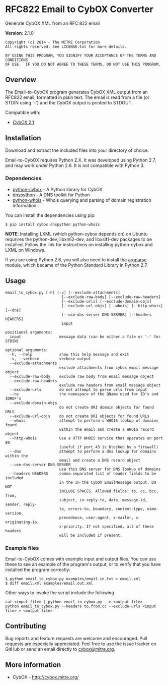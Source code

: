 RFC822 Email to CybOX Converter
===============================
Generate CybOX XML from an RFC 822 email

**Version**: 2.1.0

    Copyright (c) 2014 - The MITRE Corporation
    All rights reserved. See LICENSE.txt for more details.

    BY USING THIS PROGRAM, YOU SIGNIFY YOUR ACCEPTANCE OF THE TERMS AND CONDITIONS
    OF USE.  IF YOU DO NOT AGREE TO THESE TERMS, DO NOT USE THIS PROGRAM.

Overview
--------

The Email-to-CybOX program generates CybOX XML output from an RFC822 email, formatted
in plain text. The email is read from a file (or STDIN using '-') and the CybOX output
is printed to STDOUT.

Compatible with:
* [CybOX 2.1](http://cybox.mitre.org/language/version2.1/)

Installation
------------

Download and extract the included files into your directory of choice. 

Email-to-CybOX requires Python 2.X. It was developed using Python 2.7, and may work 
under Python 2.6. It is not compatible with Python 3.

### Dependencies 

* [python-cybox](https://pypi.python.org/pypi/cybox) - A Python library for CybOX
* [dnspython](https://pypi.python.org/pypi/dnspython) - A DNS toolkit for Python
* [python-whois](https://pypi.python.org/pypi/python-whois) - Whois querying and parsing of domain registration information.

You can install the dependencies using pip:

    $ pip install cybox dnspython python-whois

**NOTE**: Installing LXML (which python-cybox depends on) on Ubuntu requrires the
python-dev, libxml2-dev, and libxslt1-dev packages to be installed. 
Follow the link for instructions on installing python-cybox and LXML on Windows.

If you are using Python 2.6, you will also need to install the 
[argparse](https://pypi.python.org/pypi/argparse) module, which became of the Python 
Standard Library in Python 2.7.

Usage
-----

    email_to_cybox.py [-h] [-v] [--exclude-attachments]
                             [--exclude-raw-body] [--exclude-raw-headers]
                             [--exclude-urls] [--exclude-domain-objs]
                             [--exclude-url-objs] [--whois] [--http-whois] [--dns]
                             [--use-dns-server DNS-SERVER] [--headers HEADERS]
                             input
    
    positional arguments:
      input                 message data (can be either a file or '-' for STDIN)
    
    optional arguments:
      -h, --help            show this help message and exit
      -v, --verbose         verbose output
      --exclude-attachments
                            exclude attachments from cybox email message object
      --exclude-raw-body    exclude raw body from email message object
      --exclude-raw-headers
                            exclude raw headers from email message object
      --exclude-urls        do not attempt to parse urls from input
      --ns                  the namespace of the QName used for ID's and IDREF's
      --exclude-domain-objs
                            do not create URI domain objects for found URLS
      --exclude-url-objs    do not create URI objects for found URLs
      --whois               attempt to perform s WHOIS lookup of domains found
                            within the email and create a WHOIS record object
      --http-whois          Use a HTTP WHOIS service that operates on port 80
                            (useful if port 43 is blocked by a firewall)
      --dns                 attempt to perform a dns lookup for domains within the
                            email and create a DNS record object
      --use-dns-server DNS-SERVER
                            use this DNS server for DNS lookup of domains
      --headers HEADERS     comma-separated list of header fields to be included
                            in the in the CybOX EmailMessage output. DO NOT
                            INCLUDE SPACES. Allowed fields: to, cc, bcc, from,
                            subject, in-reply-to, date, message-id, sender, reply-
                            to, errors-to, boundary, content-type, mime-version,
                            precedence, user-agent, x-mailer, x-originating-ip,
                            x-priority. If not specified, all of these headers
                            will be included if present.

### Example files

Email-to-CybOX comes with example input and output files. You can use these to see an example
of the program's output, or to verify that you have installed the program correctly:

    $ python email_to_cybox.py examples/email.in.txt > email.xml
    $ diff email.xml examples/email.out.xml
    
Other ways to invoke the script include the following
    
    cat <input file> | python email_to_cybox.py - > <output file>
    python email_to_cybox.py --headers to,from,cc --exclude-urls <input file> > <output file>
    
Contributing
------------

Bug reports and feature requests are welcome and encouraged. Pull requests are especially appreciated. 
Feel free to use the issue tracker on GitHub or send an email directly to <cybox@mitre.org>.

More information
----------------

* CybOX - http://cybox.mitre.org/
